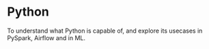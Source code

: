 # Python
To understand what Python is capable of, and explore its usecases in PySpark, Airflow and in ML.
